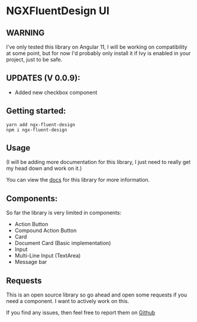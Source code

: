 # NGXFluentDesign UI

## WARNING

I've only tested this library on Angular 11, I will be working on compatibility at some point, but for now I'd probably only install it if Ivy is enabled in your project, just to be safe.

## UPDATES (V 0.0.9):
- Added new checkbox component

## Getting started:

`yarn add ngx-fluent-design`\
`npm i ngx-fluent-design`

## Usage
(I will be adding more documentation for this library, I just need to really get my head down and work on it.)

You can view the [docs](https://ngx-fluent-design.mfwebdev.net/home) for this library for more information.

## Components:
So far the library is very limited in components:

- Action Button
- Compound Action Button
- Card
- Document Card (Basic implementation)
- Input 
- Multi-Line Input (TextArea)
- Message bar

## Requests

This is an open source library so go ahead and open some requests if you need a component. I want to actively work on this.

If you find any issues, then feel free to report them on [Github](https://github.com/Dud3core-webdev/ngx-fluent-design-ui)
